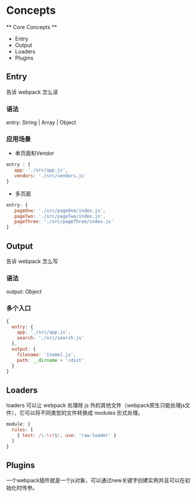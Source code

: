 # Concepts
** Core Concepts **
* Entry
* Output
* Loaders
* Plugins

## Entry
告诉 webpack 怎么读
### 语法
entry: String | Array | Object
### 应用场景
* 单页面和Vendor
```js
entry : {
   app: './src/app.js',
   vendors: './src/vendors.js'
}
```
* 多页面
```js
entry: {
   pageOne: './src/pageOne/index.js',
   pageTwo: './src/pageTwo/index.js',
   pageThree: './src/pageThree/index.js'
}
```

## Output
告诉 webpack 怎么写
### 语法
output: Object
### 多个入口
```js
{
  entry: {
    app: './src/app.js',
    search: './src/search.js'
  },
  output: {
    filename: '[name].js',
    path: __dirname + '/dist'
  }
}
```

## Loaders
loaders 可以让 webpack 处理除 js 外的其他文件（webpack原生只能处理js文件），它可以将不同类型的文件转换成 modules 形式处理。
```js
module: {
  rules: [
    { test: /\.txt$/, use: 'raw-loader' }
  ]
}
```

## Plugins
一个webpack插件就是一个js对象，可以通过new关键字创建实例并且可以在初始化时传参。
